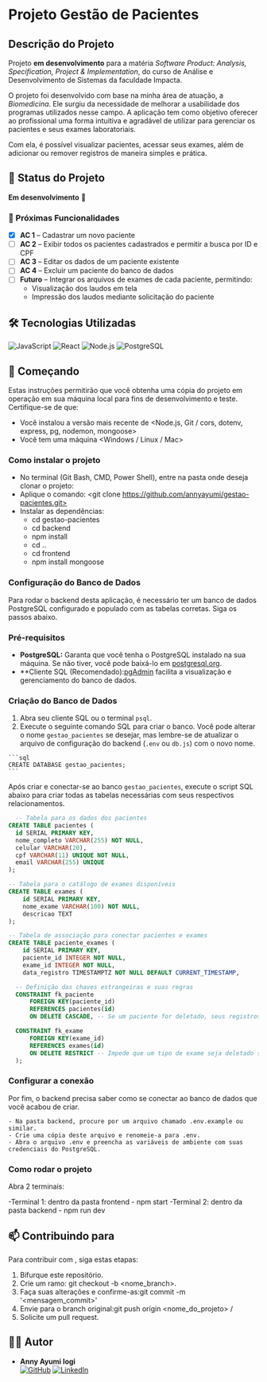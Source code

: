 # Projeto Gestão de Pacientes

## Descrição do Projeto
Projeto **em desenvolvimento** para a matéria *Software Product: Analysis, Specification, Project & Implementation*, do curso de Análise e Desenvolvimento de Sistemas da faculdade Impacta.

O projeto foi desenvolvido com base na minha área de atuação, a *Biomedicina*. Ele surgiu da necessidade de melhorar a usabilidade dos programas utilizados nesse campo. A aplicação tem como objetivo oferecer ao profissional uma forma intuitiva e agradável de utilizar para gerenciar os pacientes e seus exames laboratoriais.

Com ela, é possível visualizar pacientes, acessar seus exames, além de adicionar ou remover registros de maneira simples e prática.


## 📌 Status do Projeto

**Em desenvolvimento** 🚧  

### 🔧 Próximas Funcionalidades

- [X] **AC 1** – Cadastrar um novo paciente  
- [ ] **AC 2** – Exibir todos os pacientes cadastrados e permitir a busca por ID e CPF 
- [ ] **AC 3** – Editar os dados de um paciente existente  
- [ ] **AC 4** – Excluir um paciente do banco de dados  
- [ ] **Futuro** – Integrar os arquivos de exames de cada paciente, permitindo:  
  - Visualização dos laudos em tela  
  - Impressão dos laudos mediante solicitação do paciente  


## 🛠️ Tecnologias Utilizadas

![JavaScript](https://img.shields.io/badge/JavaScript-F7DF1E?style=for-the-badge&logo=javascript&logoColor=000)
![React](https://img.shields.io/badge/React-20232A?style=for-the-badge&logo=react&logoColor=61DAFB)
![Node.js](https://img.shields.io/badge/Node.js-43853D?style=for-the-badge&logo=node.js&logoColor=white)
![PostgreSQL](https://img.shields.io/badge/PostgreSQL-316192?style=for-the-badge&logo=postgresql&logoColor=white)

## 🚀 Começando
Estas instruções permitirão que você obtenha uma cópia do projeto em operação em sua máquina local para fins de desenvolvimento e teste. Certifique-se de que: 

- Você instalou a versão mais recente de <Node.js, Git / cors, dotenv, express, pg, nodemon, mongoose>
- Você tem uma máquina <Windows / Linux / Mac>

### Como instalar o projeto

- No terminal (Git Bash, CMD, Power Shell), entre na pasta onde deseja clonar o projeto: <cd sistema-pacientes>
- Aplique o comando: <git clone https://github.com/annyayumi/gestao-pacientes.git>
- Instalar as dependências:
  - cd gestao-pacientes
  - cd backend
  - npm install
  - cd ..
  - cd frontend
  - npm install mongoose

### Configuração do Banco de Dados
Para rodar o backend desta aplicação, é necessário ter um banco de dados PostgreSQL configurado e populado com as tabelas corretas. Siga os passos abaixo.

  ### Pré-requisitos
  - **PostgreSQL:** Garanta que você tenha o PostgreSQL instalado na sua máquina. Se não tiver, você pode baixá-lo em [postgresql.org](https://www.postgresql.org/download/).
  - **Cliente SQL (Recomendado):[pgAdmin](https://www.pgadmin.org/) facilita a visualização e gerenciamento do banco de dados.

  ### Criação do Banco de Dados
  1.  Abra seu cliente SQL ou o terminal `psql`.
  2.  Execute o seguinte comando SQL para criar o banco. Você pode alterar o nome `gestao_pacientes` se desejar, mas lembre-se de atualizar o arquivo de configuração do backend (`.env` ou `db.js`) com o novo nome.

    ```sql
    CREATE DATABASE gestao_pacientes;
    ```
  
  Após criar e conectar-se ao banco `gestao_pacientes`, execute o script SQL abaixo para criar todas as tabelas necessárias com seus respectivos relacionamentos.

  ```sql
    -- Tabela para os dados dos pacientes
  CREATE TABLE pacientes (
    id SERIAL PRIMARY KEY,
    nome_completo VARCHAR(255) NOT NULL,
    celular VARCHAR(20),
    cpf VARCHAR(11) UNIQUE NOT NULL,
    email VARCHAR(255) UNIQUE
  );

  -- Tabela para o catálogo de exames disponíveis
  CREATE TABLE exames (
      id SERIAL PRIMARY KEY,
      nome_exame VARCHAR(100) NOT NULL,
      descricao TEXT
  );

  -- Tabela de associação para conectar pacientes e exames
  CREATE TABLE paciente_exames (
      id SERIAL PRIMARY KEY,
      paciente_id INTEGER NOT NULL,
      exame_id INTEGER NOT NULL,
      data_registro TIMESTAMPTZ NOT NULL DEFAULT CURRENT_TIMESTAMP,

    -- Definição das chaves estrangeiras e suas regras
    CONSTRAINT fk_paciente
        FOREIGN KEY(paciente_id) 
        REFERENCES pacientes(id)
        ON DELETE CASCADE, -- Se um paciente for deletado, seus registros de exames também serão.

    CONSTRAINT fk_exame
        FOREIGN KEY(exame_id) 
        REFERENCES exames(id)
        ON DELETE RESTRICT -- Impede que um tipo de exame seja deletado se estiver em uso.
    );
  ```

  ### Configurar a conexão
  Por fim, o backend precisa saber como se conectar ao banco de dados que você acabou de criar.

    - Na pasta backend, procure por um arquivo chamado .env.example ou similar.
    - Crie uma cópia deste arquivo e renomeie-a para .env.
    - Abra o arquivo .env e preencha as variáveis de ambiente com suas credenciais do PostgreSQL.

### Como rodar o projeto
Abra 2 terminais:

  -Terminal 1: dentro da pasta frontend - npm start
  -Terminal 2: dentro da pasta backend - npm run dev

## 📫 Contribuindo para <gestao-pacientes>
Para contribuir com <gestao-pacientes>, siga estas etapas:

1. Bifurque este repositório.
2. Crie um ramo: git checkout -b <nome_branch>.
3. Faça suas alterações e confirme-as:git commit -m '<mensagem_commit>'
4. Envie para o branch original:git push origin <nome_do_projeto> / <local>
5. Solicite um pull request.

## 👩‍💻 Autor

- **Anny Ayumi Iogi**  
  [![GitHub](https://img.shields.io/badge/GitHub-000?style=for-the-badge&logo=github&logoColor=white)](https://github.com/annyayumi)
  [![LinkedIn](https://img.shields.io/badge/LinkedIn-0A66C2?style=for-the-badge&logo=linkedin&logoColor=white)](https://www.linkedin.com/in/annyayumi/)

